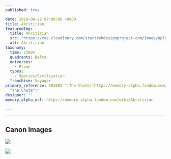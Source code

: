 ```yaml
---
published: true

date: 2019-04-22 07:00:00 +0000
title: Akritirian
featuredImg:
  title: Akritirian
  src: "https://res.cloudinary.com/startrekdesignproject-com/image/upload/v1555956914/Akritirian.png"
  alt: Akritirian
taxonomy:
  time: 2300s
  quadrants: Delta
  universes:
    - Prime
  types:
    - Species/Civilization
  franchise: Voyager
primary_reference: S03E03 "[The Chute](https://memory-alpha.fandom.com/wiki/The_Chute
  "The Chute")"
designer: ''
memory_alpha_url: https://memory-alpha.fandom.com/wiki/Akritirian

---
```

___
## Canon Images

![](https://res.cloudinary.com/startrekdesignproject-com/image/upload/v1555956914/Akritirian1.jpg)

![](https://res.cloudinary.com/startrekdesignproject-com/image/upload/v1555956914/Akritirian2.jpg)